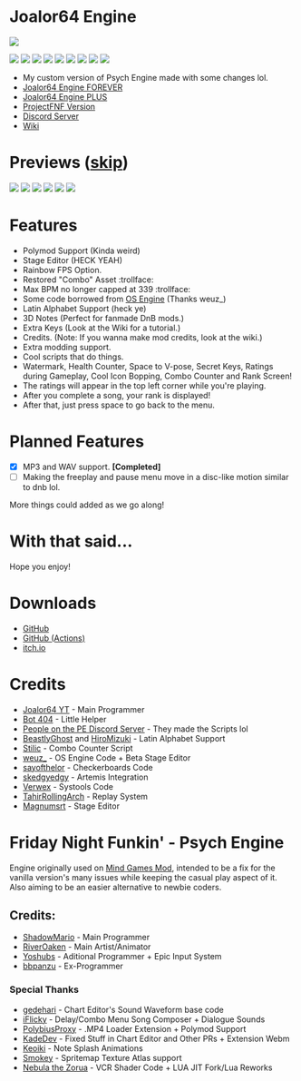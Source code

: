 # Joalor64 Engine
![](https://github.com/Joalor64GH/Joalor64-Engine/blob/main/art/logos/j64elogo.png?raw=true)

![](https://img.shields.io/github/v/release/Joalor64GH/Joalor64-Engine?color=0000FF&label=version&style=flat-square)
![](https://img.shields.io/github/commits-since/Joalor64GH/Joalor64-Engine/v1.2.0?color=0&style=flat-square)
![](https://img.shields.io/github/downloads/Joalor64GH/Joalor64-Engine/total?color=FF00C8&style=flat-square)
![](https://img.shields.io/github/repo-size/Joalor64GH/Joalor64-Engine?color=AE00FF&style=flat-square)
![](https://img.shields.io/badge/subscribe%20to-joalor64%20yt-FF0000?style=flat-square)
![](https://img.shields.io/badge/balls-in%20yo%20jaws-FF0088?style=flat-square)
![](https://img.shields.io/discord/988897056292733049?color=7289DA&label=discord&style=flat-square)
![](https://img.shields.io/github/stars/Joalor64GH/Joalor64-Engine?color=FFF200&label=stargazers&style=flat-square)
![](https://img.shields.io/github/forks/Joalor64GH/Joalor64-Engine?color=6200FF&style=flat-square)
* My custom version of Psych Engine made with some changes lol.
* [Joalor64 Engine FOREVER](https://github.com/Joalor64GH/Joalor64-Engine-FOREVER)
* [Joalor64 Engine PLUS](https://github.com/Joalor64GH/Joalor64-Engine-PLUS)
* [ProjectFNF Version](https://github.com/Joalor64GH/Joalor64-Engine-PFNF)
* [Discord Server](https://discord.gg/GnXqAVMFbA)
* [Wiki](https://github.com/Joalor64GH/Joalor64-Engine/wiki)

# Previews ([skip](https://github.com/Joalor64GH/Joalor64-Engine#features))
![](https://github.com/Joalor64GH/Joalor64-Engine/blob/main/docs/img/screenshots/title.png?raw=true)
![](https://github.com/Joalor64GH/Joalor64-Engine/blob/main/docs/img/screenshots/freeplay.png?raw=true)
![](https://github.com/Joalor64GH/Joalor64-Engine/blob/main/docs/img/screenshots/highgameplay.png?raw=true)
![](https://github.com/Joalor64GH/Joalor64-Engine/blob/main/docs/img/screenshots/rosesgameplay.png?raw=true)
![](https://github.com/Joalor64GH/Joalor64-Engine/blob/main/docs/img/screenshots/stageditor.png?raw=true)
![](https://github.com/Joalor64GH/Joalor64-Engine/blob/main/docs/img/screenshots/credits.png?raw=true)

# Features
* Polymod Support (Kinda weird)
* Stage Editor (HECK YEAH)
* Rainbow FPS Option.
* Restored "Combo" Asset :trollface:
* Max BPM no longer capped at 339 :trollface:
* Some code borrowed from [OS Engine](https://github.com/weuz-github/FNF-OSEngine) (Thanks weuz_)
* Latin Alphabet Support (heck ye)
* 3D Notes (Perfect for fanmade DnB mods.)
* Extra Keys (Look at the Wiki for a tutorial.)
* Credits. (Note: If you wanna make mod credits, look at the wiki.)
* Extra modding support.
* Cool scripts that do things.
* Watermark, Health Counter, Space to V-pose, Secret Keys, Ratings during Gameplay, Cool Icon Bopping, Combo Counter and Rank Screen!
* The ratings will appear in the top left corner while you're playing.
* After you complete a song, your rank is displayed!
* After that, just press space to go back to the menu.

# Planned Features
* [X] MP3 and WAV support. **[Completed]**
* [ ] Making the freeplay and pause menu move in a disc-like motion similar to dnb lol.

More things could added as we go along!

# With that said...
Hope you enjoy!

# Downloads
* [GitHub](https://github.com/Joalor64GH/Joalor64-Engine/tags)
* [GitHub (Actions)](https://github.com/Joalor64GH/Joalor64-Engine/actions)
* [itch.io](https://joalor64.itch.io/joalor64-engine)

# Credits
* [Joalor64 YT](https://www.youtube.com/channel/UC4tRMRL_iAHX5n1qQpHibfg/featured) - Main Programmer
* [Bot 404](https://www.youtube.com/channel/UC9ntkZ4Nz3AVKrAnderJnOg) - Little Helper
* [People on the PE Discord Server](https://discord.gg/2ka77eMXDv) - They made the Scripts lol
* [BeastlyGhost](https://github.com/BeastlyGhost) and [HiroMizuki](https://github.com/HiroMizuki) - Latin Alphabet Support
* [Stilic](https://github.com/Stilic) - Combo Counter Script
* [weuz_](https://github.com/notweuz) - OS Engine Code + Beta Stage Editor
* [sayofthelor](https://twitter.com/sayofthelor) - Checkerboards Code
* [skedgyedgy](https://github.com/skedgyedgy) - Artemis Integration
* [Verwex](https://twitter.com/ShiftVer) - Systools Code
* [TahirRollingArch](https://github.com/TahirRollingArch) - Replay System
* [Magnumsrt](https://github.com/Magnumsrt) - Stage Editor

# Friday Night Funkin' - Psych Engine
Engine originally used on [Mind Games Mod](https://gamebanana.com/mods/301107), intended to be a fix for the vanilla version's many issues while keeping the casual play aspect of it. Also aiming to be an easier alternative to newbie coders.

## Credits:
* [ShadowMario](https://github.com/ShadowMario) - Main Programmer
* [RiverOaken](https://twitter.com/RiverOaken) - Main Artist/Animator
* [Yoshubs](https://github.com/Yoshubs) - Aditional Programmer + Epic Input System
* [bbpanzu](https://twitter.com/bbpanzu) - Ex-Programmer

### Special Thanks
* [gedehari](https://github.com/gedehari) - Chart Editor's Sound Waveform base code
* [iFlicky](https://twitter.com/flicky_i) - Delay/Combo Menu Song Composer + Dialogue Sounds
* [PolybiusProxy](https://github.com/polybiusproxy) - .MP4 Loader Extension + Polymod Support
* [KadeDev](https://github.com/KadeDev) - Fixed Stuff in Chart Editor and Other PRs + Extension Webm
* [Keoiki](https://twitter.com/Keoiki_) - Note Splash Animations
* [Smokey](https://twitter.com/Smokey_5_) - Spritemap Texture Atlas support
* [Nebula the Zorua](https://twitter.com/nebula_zorua) - VCR Shader Code + LUA JIT Fork/Lua Reworks
